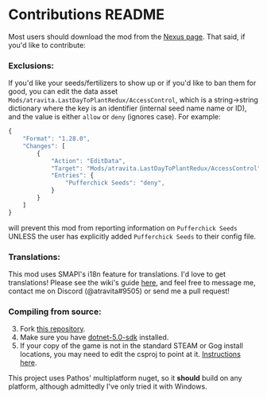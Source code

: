 ﻿Contributions README
====================================

Most users should download the mod from the [Nexus page](https://www.nexusmods.com/stardewvalley/mods/15004). That said, if you'd like to contribute:

### Exclusions:

If you'd like your seeds/fertilizers to show up or if you'd like to ban them for good, you can edit the data asset `Mods/atravita.LastDayToPlantRedux/AccessControl`, which is a string->string dictionary where the key is an identifier (internal seed name name or ID), and the value is either `allow` or `deny` (ignores case). For example:


```js
{
    "Format": "1.28.0",
    "Changes": [
        {
            "Action": "EditData",
            "Target": "Mods/atravita.LastDayToPlantRedux/AccessControl",
            "Entries": {
                "Pufferchick Seeds": "deny",
            }
        }
    ]
}
```

will prevent this mod from reporting information on `Pufferchick Seeds` UNLESS the user has explicitly added `Pufferchick Seeds` to their config file.

### Translations:

This mod uses SMAPI's i18n feature for translations. I'd love to get translations! Please see the wiki's guide [here](https://stardewvalleywiki.com/Modding:Translations), and feel free to message me, contact me on Discord (@atravita#9505) or send me a pull request!

### Compiling from source:

3. Fork [this repository](https://github.com/atravita-mods/StardewMods).
4. Make sure you have [dotnet-5.0-sdk](https://dotnet.microsoft.com/en-us/download/dotnet/5.0) installed.
5. If your copy of the game is not in the standard STEAM or Gog install locations, you may need to edit the csproj to point at it. [Instructions here](https://github.com/Pathoschild/SMAPI/blob/develop/docs/technical/mod-package.md#available-properties).

This project uses Pathos' multiplatform nuget, so it **should** build on any platform, although admittedly I've only tried it with Windows.